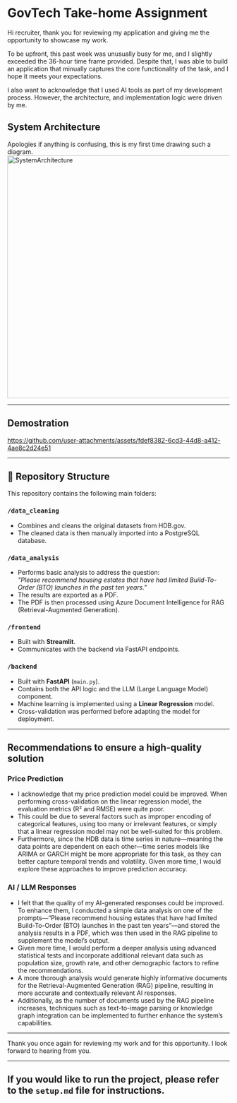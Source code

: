 # GovTech Take-home Assignment 
Hi recruiter, thank you for reviewing my application and giving me the opportunity to showcase my work. 

To be upfront, this past week was unusually busy for me, and I slightly exceeded the 36-hour time frame provided. Despite that, I was able to build an application that minually captures the core functionality of the task, and I hope it meets your expectations. 

I also want to acknowledge that I used AI tools as part of my development process. However, the architecture, and implementation logic were driven by me.<table>

## System Architecture
Apologies if anything is confusing, this is my first time drawing such a diagram.
<img width="683" height="550" alt="SystemArchitecture" src="https://github.com/user-attachments/assets/40af03a9-de75-466c-af76-6f3e20a3fae4" />

---
## Demostration


https://github.com/user-attachments/assets/fdef8382-6cd3-44d8-a412-4ae8c2d24e51

---

## 📁 Repository Structure

This repository contains the following main folders:

### `/data_cleaning`
- Combines and cleans the original datasets from HDB.gov.
- The cleaned data is then manually imported into a PostgreSQL database.

### `/data_analysis`
- Performs basic analysis to address the question:  
  _"Please recommend housing estates that have had limited Build-To-Order (BTO) launches in the past ten years."_
- The results are exported as a PDF.
- The PDF is then processed using Azure Document Intelligence for RAG (Retrieval-Augmented Generation).

### `/frontend`
- Built with **Streamlit**.
- Communicates with the backend via FastAPI endpoints.

### `/backend`
- Built with **FastAPI** (`main.py`).
- Contains both the API logic and the LLM (Large Language Model) component.
- Machine learning is implemented using a **Linear Regression** model.
- Cross-validation was performed before adapting the model for deployment.

---

## Recommendations to ensure a high-quality solution
### Price Prediction
- I acknowledge that my price prediction model could be improved. When performing cross-validation on the linear regression model, the evaluation metrics (R² and RMSE) were quite poor.  
- This could be due to several factors such as improper encoding of categorical features, using too many or irrelevant features, or simply that a linear regression model may not be well-suited for this problem.  
- Furthermore, since the HDB data is time series in nature—meaning the data points are dependent on each other—time series models like ARIMA or GARCH might be more appropriate for this task, as they can better capture temporal trends and volatility. Given more time, I would explore these approaches to improve prediction accuracy.
### AI / LLM Responses
- I felt that the quality of my AI-generated responses could be improved. To enhance them, I conducted a simple data analysis on one of the prompts—“Please recommend housing estates that have had limited Build-To-Order (BTO) launches in the past ten years”—and stored the analysis results in a PDF, which was then used in the RAG pipeline to supplement the model’s output.  
- Given more time, I would perform a deeper analysis using advanced statistical tests and incorporate additional relevant data such as population size, growth rate, and other demographic factors to refine the recommendations.  
- A more thorough analysis would generate highly informative documents for the Retrieval-Augmented Generation (RAG) pipeline, resulting in more accurate and contextually relevant AI responses.  
- Additionally, as the number of documents used by the RAG pipeline increases, techniques such as text-to-image parsing or knowledge graph integration can be implemented to further enhance the system’s capabilities.

---

Thank you once again for reviewing my work and for this opportunity. I look forward to hearing from you.

---
## If you would like to run the project, please refer to the `setup.md` file for instructions.
